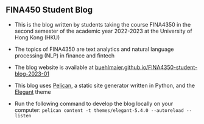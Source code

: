 ## FINA450 Student Blog

  * This is the blog written by students taking the course FINA4350 in the second semester of the academic year 2022-2023 at the University of Hong Kong (HKU)

  * The topics of FINA4350 are text analytics and natural language processing (NLP) in finance and fintech 

  * The blog website is available at
    [buehlmaier.github.io/FINA4350-student-blog-2023-01](https://buehlmaier.github.io/FINA4350-student-blog-2023-01)

  * This blog uses [Pelican](https://github.com/getpelican/pelican), a
    static site generator written in Python, and the
    [Elegant](https://github.com/Pelican-Elegant/elegant) theme

  * Run the following command to develop the blog locally on your
    computer: `pelican content -t themes/elegant-5.4.0 --autoreload
    --listen`
